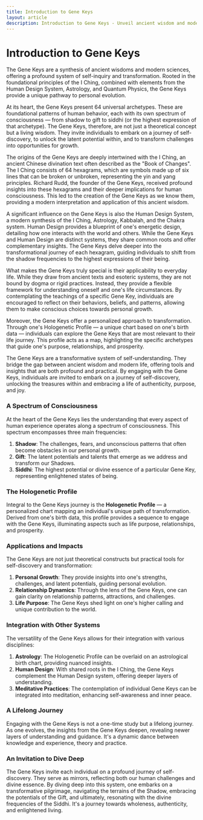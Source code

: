 ```yaml
---
title: Introduction to Gene Keys
layout: article
description: Introduction to Gene Keys - Unveil ancient wisdom and modern insights. Embark on a journey of self-discovery with 64 archetypes. Unlock authenticity and joy.
---
```

# Introduction to Gene Keys

The Gene Keys are a synthesis of ancient wisdoms and modern sciences, offering a profound system of self-inquiry and transformation. Rooted in the foundational principles of the I Ching, combined with elements from the Human Design System, Astrology, and Quantum Physics, the Gene Keys provide a unique pathway to personal evolution.

At its heart, the Gene Keys present 64 universal archetypes. These are foundational patterns of human behavior, each with its own spectrum of consciousness — from shadow to gift to siddhi (or the highest expression of that archetype). The Gene Keys, therefore, are not just a theoretical concept but a living wisdom. They invite individuals to embark on a journey of self-discovery, to unlock the latent potential within, and to transform challenges into opportunities for growth.

The origins of the Gene Keys are deeply intertwined with the I Ching, an ancient Chinese divination text often described as the "Book of Changes". The I Ching consists of 64 hexagrams, which are symbols made up of six lines that can be broken or unbroken, representing the yin and yang principles. Richard Rudd, the founder of the Gene Keys, received profound insights into these hexagrams and their deeper implications for human consciousness. This led to the creation of the Gene Keys as we know them, providing a modern interpretation and application of this ancient wisdom.

A significant influence on the Gene Keys is also the Human Design System, a modern synthesis of the I Ching, Astrology, Kabbalah, and the Chakra system. Human Design provides a blueprint of one's energetic design, detailing how one interacts with the world and others. While the Gene Keys and Human Design are distinct systems, they share common roots and offer complementary insights. The Gene Keys delve deeper into the transformational journey of each hexagram, guiding individuals to shift from the shadow frequencies to the highest expressions of their being.

What makes the Gene Keys truly special is their applicability to everyday life. While they draw from ancient texts and esoteric systems, they are not bound by dogma or rigid practices. Instead, they provide a flexible framework for understanding oneself and one's life circumstances. By contemplating the teachings of a specific Gene Key, individuals are encouraged to reflect on their behaviors, beliefs, and patterns, allowing them to make conscious choices towards personal growth.

Moreover, the Gene Keys offer a personalized approach to transformation. Through one's Hologenetic Profile — a unique chart based on one's birth data — individuals can explore the Gene Keys that are most relevant to their life journey. This profile acts as a map, highlighting the specific archetypes that guide one's purpose, relationships, and prosperity.

The Gene Keys are a transformative system of self-understanding. They bridge the gap between ancient wisdom and modern life, offering tools and insights that are both profound and practical. By engaging with the Gene Keys, individuals are invited to embark on a journey of self-discovery, unlocking the treasures within and embracing a life of authenticity, purpose, and joy.


### **A Spectrum of Consciousness**

At the heart of the Gene Keys lies the understanding that every aspect of human experience operates along a spectrum of consciousness. This spectrum encompasses three main frequencies:

1. **Shadow**: The challenges, fears, and unconscious patterns that often become obstacles in our personal growth.
2. **Gift**: The latent potentials and talents that emerge as we address and transform our Shadows.
3. **Siddhi**: The highest potential or divine essence of a particular Gene Key, representing enlightened states of being.


### **The Hologenetic Profile**

Integral to the Gene Keys journey is the **Hologenetic Profile** — a personalized chart mapping an individual's unique path of transformation. Derived from one's birth data, this profile provides a sequence to engage with the Gene Keys, illuminating aspects such as life purpose, relationships, and prosperity.


### **Applications and Impacts**

The Gene Keys are not just theoretical constructs but practical tools for self-discovery and transformation:

1. **Personal Growth**: They provide insights into one's strengths, challenges, and latent potentials, guiding personal evolution.
2. **Relationship Dynamics**: Through the lens of the Gene Keys, one can gain clarity on relationship patterns, attractions, and challenges.
3. **Life Purpose**: The Gene Keys shed light on one's higher calling and unique contribution to the world.


### **Integration with Other Systems**

The versatility of the Gene Keys allows for their integration with various disciplines:

1. **Astrology**: The Hologenetic Profile can be overlaid on an astrological birth chart, providing nuanced insights.
2. **Human Design**: With shared roots in the I Ching, the Gene Keys complement the Human Design system, offering deeper layers of understanding.
3. **Meditative Practices**: The contemplation of individual Gene Keys can be integrated into meditation, enhancing self-awareness and inner peace.

### **A Lifelong Journey**

Engaging with the Gene Keys is not a one-time study but a lifelong journey. As one evolves, the insights from the Gene Keys deepen, revealing newer layers of understanding and guidance. It's a dynamic dance between knowledge and experience, theory and practice.

### **An Invitation to Dive Deep**

The Gene Keys invite each individual on a profound journey of self-discovery. They serve as mirrors, reflecting both our human challenges and divine essence. By diving deep into this system, one embarks on a transformative pilgrimage, navigating the terrains of the Shadow, embracing the potentials of the Gift, and ultimately, resonating with the divine frequencies of the Siddhi. It's a journey towards wholeness, authenticity, and enlightened living.